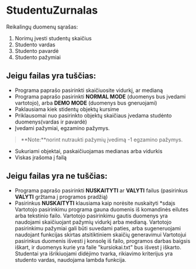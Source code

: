 # StudentuZurnalas

Reikalingų duomenų sąrašas:

1. Norimų įvesti studentų skaičius
2. Studento vardas
3. Studento pavardė
4. Studento pažymiai

## Jeigu failas yra tuščias:
* Programa paprašo pasirinkti skaičiuosite vidurkį, ar medianą
* Programa paprašo pasirinkti **NORMAL MODE** (duomenys bus įvedami vartotojo), arba **DEMO MODE** (duomenys bus gneruojami) 
* Paklausiama kiek stidentų objektų kursime
* Priklausomai nuo pasirinkto objektų skaičiaus įvedama studėnto duomenys(vardas ir pavardė)
* Įvedami pažymiai, egzamino pažymys. 
 >**Note:**norint nutraukti pažymių įvedimą -1 egzamino pažymys. 
* Sukuriami objektai, paskaičiuojamas medianas arba vidurkis
* Viskas įrašoma į failą

## Jeigu failas yra ne tuščias:
* Programa paprašo pasirinkti **NUSKAITYTI** ar **VALYTI** failus (pasirinkus **VALYTI** gržtama į programos pradžią)
* Pasirinkus **NUSKAITYTI** klausiama kaip norėsite nuskaityti
    *sdajs 
Vartotojo pasirinkimu programa gauna duomenis iš komandinės eilutes arba tekstinio failo.
Vartotojo pasirinkimu gautis duomenys yra naudojami skaičiuojant pažymių vidurkį arba medianą.
Vartotojo pasirinkimu pažymiai gali būti suvedami paties, arba sugeneruojami naudojant funkcijas skirtas atsitiktiniem skaičių generavimui
Vartotojui pasirinkus duomenis išvesti į konsolę iš failo, programos darbas baigsis iškart, ir duomenys kurie yra faile "kursiokai.txt" bus išvest į iškarto.
Studentai yra išrikiuojami didėjimo tvarka, rikiavimo kriterijus yra studento vardas, naudojama lambda funkcija.
